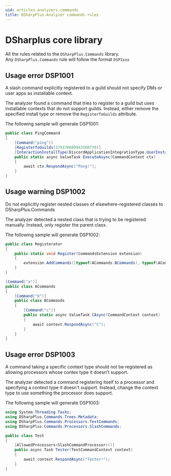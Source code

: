 ```yaml
---
uid: articles.analyzers.commands
title: DSharpPlus.Analyzer commands rules
---
```


# DSharplus core library

All the rules related to the `DSharpPlus.Commands` library.  
Any `DSharpPlus.Commands` rule will follow the format `DSP1xxx`

## Usage error DSP1001

A slash command explicitly registered to a guild should not specify DMs or user apps as installable context.

The analyzer found a command that tries to register to a guild but uses installable contexts that do not support
guilds.
Instead, either remove the specified install type or remove the `RegisterToGuilds` attribute.

The following sample will generate DSP1001:

```csharp
public class PingCommand 
{
    [Command("ping")]
    [RegisterToGuilds(379378609942560770)]
    [InteractionInstallType(DiscordApplicationIntegrationType.UserInstall)]
    public static async ValueTask ExecuteAsync(CommandContext ctx) 
    {
        await ctx.RespondAsync("Pong!");
    }
}
```

## Usage warning DSP1002

Do not explicitly register nested classes of elsewhere-registered classes to DSharpPlus.Commands

The analyzer detected a nested class that is trying to be registered manually.
Instead, only register the parent class.

The following sample will generate DSP1002:

```csharp
public class Registerator
{
    public static void Register(CommandsExtension extension) 
    {
        extension.AddCommands([typeof(ACommands.BCommands), typeof(ACommands)]);
    }
}

[Command("a")]
public class ACommands
{
    [Command("b")]
    public class BCommands 
    {
        [Command("c")]
        public static async ValueTask CAsync(CommandContext context) 
        {
            await context.RespondAsync("C");
        }
    } 
}
```

## Usage error DSP1003
A command taking a specific context type should not be registered as allowing processors whose contex type it doesn't support.

The analyzer detected a command registering itself to a processor and specifying a context type it doesn't support.
Instead, change the context type to use something the processor does support.

The following sample will generate DSP1003:

```csharp
using System.Threading.Tasks;
using DSharpPlus.Commands.Trees.Metadata;
using DSharpPlus.Commands.Processors.TextCommands;
using DSharpPlus.Commands.Processors.SlashCommands;

public class Test
{
    [AllowedProcessors<SlashCommandProcessor>()]
    public async Task Tester(TextCommandContext context)
    {
        await context.RespondAsync("Tester!");
    }
}
```